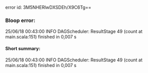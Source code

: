 error id: 3M5NHERlwDXSDEh/X9C6Tg==
### Bloop error:

25/06/18 00:43:00 INFO DAGScheduler: ResultStage 49 (count at main.scala:151) finished in 0,007 s
#### Short summary: 

25/06/18 00:43:00 INFO DAGScheduler: ResultStage 49 (count at main.scala:151) finished in 0,007 s